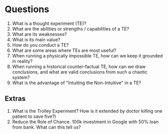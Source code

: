 # Questions

1. What is a thought experiment (TE)?
2. What are the abilities or strengths / capabilities of a TE?
3. What are its weaknesses?
4. What is its main value?
5. How do you conduct a TE?
6. What are some areas where TEs are most useful?
7. When running a physically impossible TE, how can we keep it grounded in reality?
8. When running a historical counter-factual TE, how can we draw conclusions, and what are valid conclusions from such a chaotic system?
9. What is the advantage of "Intuiting the Non-Intuitive" in a TE?


## Extras
1. What is the Trolley Experiment? How is it extended by doctor killing one patient to save five?)
2. Reduce the Role of Chance. 100k investment in Google with 50% loan from bank. What can this tell us?
